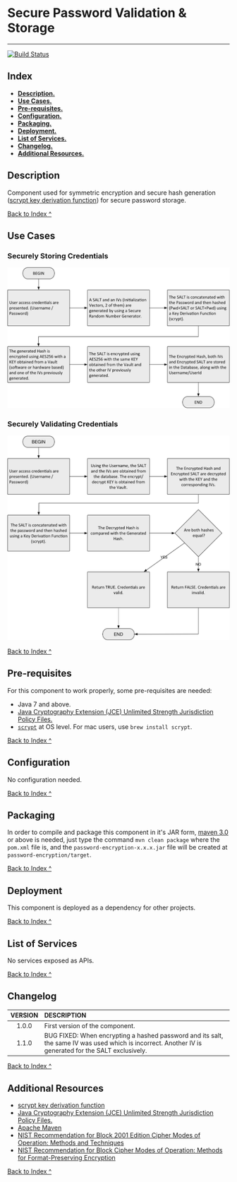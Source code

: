 # Secure Password Validation & Storage
---
[![Build Status](https://travis-ci.org/aaguilerav/password-encryption.svg?branch=master)](https://travis-ci.org/aaguilerav/password-encryption)

## <a id="index"></a>Index

* [**Description.**](#description)
* [**Use Cases.**](#cases)
* [**Pre-requisites.**](#preRequisites)
* [**Configuration.**](#configuration)
* [**Packaging.**](#packaging)
* [**Deployment.**](#deployment)
* [**List of Services.**](#listOfServices)
* [**Changelog.**](#changelog)
* [**Additional Resources.**](#additionalResources)

## <a id="description"/></a>Description
Component used for symmetric encryption and secure hash generation ([scrypt key derivation function](http://www.tarsnap.com/scrypt.html)) for secure password storage.

[Back to Index ^](#index)

## <a id="cases"/></a>Use Cases

### Securely Storing Credentials
![Fig1](https://raw.githubusercontent.com/aaguilerav/password-encryption/master/res/process/securely-storing-credentials.png)

### Securely Validating Credentials
![Fig2](https://raw.githubusercontent.com/aaguilerav/password-encryption/master/res/process/securely-validating-userandpwd.png)

[Back to Index ^](#index)

## <a id="preRequisites"/></a>Pre-requisites
For this component to work properly, some pre-requisites are needed:
* Java 7 and above.
* [Java Cryptography Extension (JCE) Unlimited Strength Jurisdiction Policy Files.](http://www.oracle.com/technetwork/java/javase/downloads/jce-7-download-432124.html)
* [`scrypt`](http://www.tarsnap.com/scrypt.html) at OS level. For mac users, use `brew install scrypt`.

[Back to Index ^](#index)

## <a id="configuration"/></a>Configuration
No configuration needed.

[Back to Index ^](#index)

## <a id="packaging"/></a>Packaging
In order to compile and package this component in it's JAR form, [maven 3.0](https://maven.apache.org/) or above is needed, just type the command `mvn clean package` where the `pom.xml` file is, and the `password-encryption-x.x.x.jar` file will be created at `password-encryption/target`.

[Back to Index ^](#index)

## <a id="deployment"/></a>Deployment
This component is deployed as a dependency for other projects.

[Back to Index ^](#index)

## <a id="listOfServices"></a>List of Services
No services exposed as APIs.

[Back to Index ^](#index)

## <a id="changelog"/></a>Changelog
| VERSION       | DESCRIPTION  |
|:-------------:|:-------------|
| 1.0.0         | First version of the component. |
| 1.1.0         | BUG FIXED: When encrypting a hashed password and its salt, the same IV was used which is incorrect. Another IV is generated for the SALT exclusively. |

[Back to Index ^](#index)

## <a id="additionalResources"/></a>Additional Resources

* [scrypt key derivation function](http://www.tarsnap.com/scrypt.html)
* [Java Cryptography Extension (JCE) Unlimited Strength Jurisdiction Policy Files.](http://www.oracle.com/technetwork/java/javase/downloads/jce-7-download-432124.html)
* [Apache Maven](https://maven.apache.org/)
* [NIST Recommendation for Block 2001 Edition Cipher Modes of Operation: Methods and Techniques ](http://nvlpubs.nist.gov/nistpubs/Legacy/SP/nistspecialpublication800-38a.pdf)
* [NIST Recommendation for Block Cipher Modes of Operation: Methods for Format-Preserving Encryption](http://nvlpubs.nist.gov/nistpubs/SpecialPublications/NIST.SP.800-38G.pdf)

[Back to Index ^](#index)
